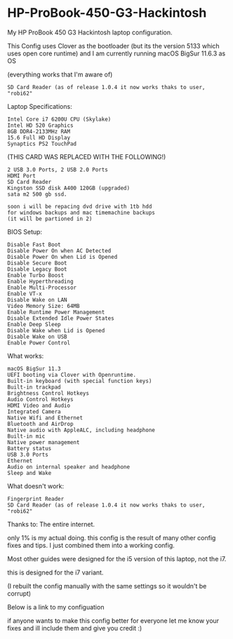 # HP-ProBook-450-G3-Hackintosh
My HP ProBook 450 G3 Hackintosh laptop configuration.

This Config uses Clover as the bootloader (but its the version 5133 which uses open core runtime) and I am currently running macOS BigSur 11.6.3 as OS

(everything works that I'm aware of)

    SD Card Reader (as of release 1.0.4 it now works thaks to user, "robi62"

Laptop Specifications:

    Intel Core i7 6200U CPU (Skylake)
    Intel HD 520 Graphics
    8GB DDR4-2133MHz RAM
    15.6 Full HD Display
    Synaptics PS2 TouchPad
(THIS CARD WAS REPLACED WITH THE FOLLOWING!)


    2 USB 3.0 Ports, 2 USB 2.0 Ports
    HDMI Port
    SD Card Reader
    Kingston SSD disk A400 120GB (upgraded)
    sata m2 500 gb ssd.
    
    soon i will be repacing dvd drive with 1tb hdd
    for windows backups and mac timemachine backups 
    (it will be partioned in 2)

BIOS Setup:

    Disable Fast Boot
    Disable Power On when AC Detected
    Disable Power On when Lid is Opened
    Disable Secure Boot
    Disable Legacy Boot
    Enable Turbo Boost
    Enable Hyperthreading
    Enable Multi-Processor
    Enable VT-x
    Disable Wake on LAN
    Video Memory Size: 64MB
    Enable Runtime Power Management
    Disable Extended Idle Power States
    Enable Deep Sleep
    Disable Wake when Lid is Opened
    Disable Wake on USB
    Enable Power Control

What works:

    macOS BigSur 11.3
    UEFI booting via Clover with Openruntime.
    Built-in keyboard (with special function keys)
    Built-in trackpad
    Brightness Control Hotkeys
    Audio Control Hotkeys
    HDMI Video and Audio
    Integrated Camera
    Native Wifi and Ethernet
    Bluetooth and AirDrop
    Native audio with AppleALC, including headphone
    Built-in mic
    Native power management
    Battery status
    USB 3.0 Ports
    Ethernet
    Audio on internal speaker and headphone
    Sleep and Wake

What doesn't work:

    Fingerprint Reader
    SD Card Reader (as of release 1.0.4 it now works thaks to user, "robi62"

Thanks to:
The entire internet.

only 1% is my actual doing. this config is the result of many other config fixes and tips. I just combined them into a working config.

Most other guides were designed for the i5 version of this laptop, not the i7.

this is designed for the i7 variant.

(I rebuilt the config manually with the same settings so it wouldn't be corrupt)

Below is a link to my configuation

if anyone wants to make this config better for everyone let me know your fixes and ill include them and give you credit :)
